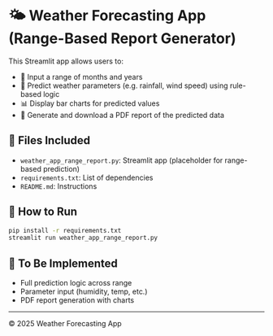 # 🌤️ Weather Forecasting App (Range-Based Report Generator)

This Streamlit app allows users to:
- 📅 Input a range of months and years
- 🔮 Predict weather parameters (e.g. rainfall, wind speed) using rule-based logic
- 📊 Display bar charts for predicted values
- 📝 Generate and download a PDF report of the predicted data

## 📁 Files Included

- `weather_app_range_report.py`: Streamlit app (placeholder for range-based prediction)
- `requirements.txt`: List of dependencies
- `README.md`: Instructions

## 🚀 How to Run

```bash
pip install -r requirements.txt
streamlit run weather_app_range_report.py
```

## 🔧 To Be Implemented

- Full prediction logic across range
- Parameter input (humidity, temp, etc.)
- PDF report generation with charts

---

© 2025 Weather Forecasting App

